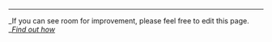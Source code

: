 
---

_If you can see room for improvement, please feel free to edit this page. _[_Find out how_](//contributing.md)



